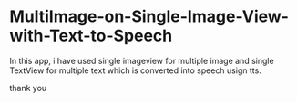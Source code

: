 # MultiImage-on-Single-Image-View-with-Text-to-Speech


In this app, i have used single imageview for multiple image and single TextView for multiple text which is converted into speech usign tts.

thank you
